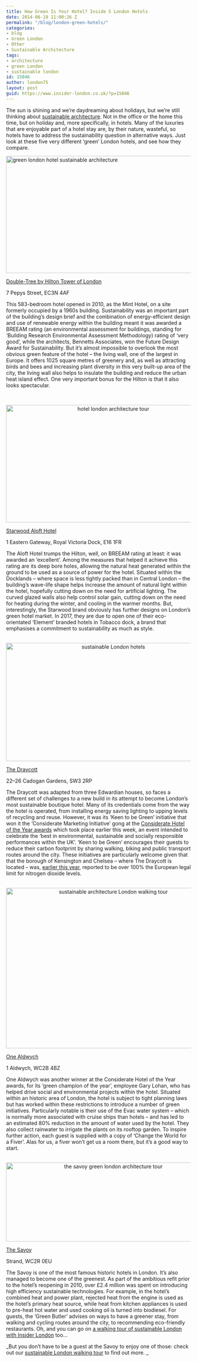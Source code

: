 ```yaml
---
title: How Green Is Your Hotel? Inside 5 London Hotels
date: 2014-06-19 11:00:26 Z
permalink: "/blog/london-green-hotels/"
categories:
- blog
- Green London
- Other
- Sustainable Architecture
tags:
- architecture
- green London
- sustainable london
id: 15046
author: london75
layout: post
guid: https://www.insider-london.co.uk/?p=15046
---
```


The sun is shining and we&#8217;re daydreaming about holidays, but we&#8217;re still thinking about <a href="/what-is-sustainable-architecture/" target="_blank">sustainable architecture</a>. Not in the office or the home this time, but on holiday and, more specifically, in hotels. Many of the luxuries that are enjoyable part of a hotel stay are, by their nature, wasteful, so hotels have to address the sustainability question in alternative ways. Just look at these five very different &#8216;green&#8217; London hotels, and see how they compare.

[<img class="size-full wp-image-15051 aligncenter" src="/wp-content/uploads/2014/06/living-wall-green-london-hotel.jpg" alt="green london hotel sustainable architecture" width="569" height="319" />](/wp-content/uploads/2014/06/living-wall-green-london-hotel.jpg)

<a href="http://doubletree3.hilton.com/en/hotels/united-kingdom/doubletree-by-hilton-hotel-london-tower-of-london-LONTLDI/index.html" target="_blank">Double-Tree by Hilton Tower of London</a>

7 Pepys Street, EC3N 4AF

This 583-bedroom hotel opened in 2010, as the Mint Hotel, on a site formerly occupied by a 1960s building. Sustainability was an important part of the building&#8217;s design brief and the combination of energy-efficient design and use of renewable energy within the building meant it was awarded a BREEAM rating (an environmental assessment for buildings, standing for ‘Building Research Environmental Assessment Methodology) rating of ‘very good’, while the architects, Bennetts Associates, won the Future Design Award for Sustainability. But it’s almost impossible to overlook the most obvious green feature of the hotel – the living wall, one of the largest in Europe. It offers 1025 square metres of greenery and, as well as attracting birds and bees and increasing plant diversity in this very built-up area of the city, the living wall also helps to insulate the building and reduce the urban heat island effect. One very important bonus for the Hilton is that it also looks spectacular.

&nbsp;

<p style="text-align: center;">
  <a href="/wp-content/uploads/2014/06/aloft-docklands.jpg"><img class="alignnone size-full wp-image-15052" src="/wp-content/uploads/2014/06/aloft-docklands.jpg" alt="hotel london architecture tour" width="569" height="320" /></a>
</p>

<a href="http://www.aloftlondonexcel.com/" target="_blank">Starwood Aloft Hotel</a>

1 Eastern Gateway, Royal Victoria Dock, E16 1FR

The Aloft Hotel trumps the Hilton, well, on BREEAM rating at least: it was awarded an ‘excellent’. Among the measures that helped it achieve this rating are its deep bore holes, allowing the natural heat generated within the ground to be used as a source of power for the hotel. Situated within the Docklands – where space is less tightly packed than in Central London – the building’s wave-life shape helps increase the amount of natural light within the hotel, hopefully cutting down on the need for artificial lighting. The curved glazed walls also help control solar gain, cutting down on the need for heating during the winter, and cooling in the warmer months. But, interestingly, the Starwood brand obviously has further designs on London’s green hotel market. In 2017, they are due to open one of their eco-orientated ‘Element’ branded hotels in Tobacco dock, a brand that emphasises a commitment to sustainability as much as style.

<p style="text-align: center;">
   <a href="/wp-content/uploads/2014/06/cadogan-hotel.jpg"><img class="alignnone size-full wp-image-15053" src="/wp-content/uploads/2014/06/cadogan-hotel.jpg" alt="sustainable London hotels" width="569" height="322" /></a>
</p>

<a href="http://www.draycotthotel.com/" target="_blank">The Draycott</a>

22–26 Cadogan Gardens, SW3 2RP

The Draycott was adapted from three Edwardian houses, so faces a different set of challenges to a new build in its attempt to become London’s most sustainable boutique hotel. Many of its credentials come from the way the hotel is operated, from installing energy saving lighting to upping levels of recycling and reuse. However, it was its ‘Keen to be Green’ initiative that won it the ‘Considerate Marketing Initiative’ gong at the <a href="http://www.consideratehoteliers.com/index.php?option=com_zoo&task=item&item_id=3170&Itemid=250" target="_blank">Considerate Hotel of the Year awards</a> which took place earlier this week, an event intended to celebrate the ‘best in environmental, sustainable and socially responsible performances within the UK’. ‘Keen to be Green’ encourages their guests to reduce their carbon footprint by sharing walking, biking and public transport routes around the city. These initiatives are particularly welcome given that that the borough of Kensington and Chelsea – where The Draycott is located – was, <a href="http://www.itv.com/news/london/2013-09-03/londons-worst-performing-boroughs-for-air-pollution-revealed" target="_blank">earlier this year</a>, reported to be over 100% the European legal limit for nitrogen dioxide levels.

<p style="text-align: center;">
   <a href="/wp-content/uploads/2014/06/one-aldwych.jpg"><img class="alignnone size-full wp-image-15054" src="/wp-content/uploads/2014/06/one-aldwych.jpg" alt="sustainable architecture London walking tour" width="569" height="437" /></a>
</p>

<a href="http://www.onealdwych.com/home" target="_blank">One Aldwych</a>

1 Aldwych, WC2B 4BZ

One Aldwych was another winner at the Considerate Hotel of the Year awards, for its ‘green champion of the year’, employee Gary Lohan, who has helped drive social and environmental projects within the hotel. Situated within an historic area of London, the hotel is subject to tight planning laws but has worked within these restrictions to introduce a number of green initiatives. Particularly notable is their use of the Evac water system – which is normally more associated with cruise ships than hotels – and has led to an estimated 80% reduction in the amount of water used by the hotel. They also collect rainwater to irrigate the plants on its rooftop garden. To inspire further action, each guest is supplied with a copy of ‘Change the World for a Fiver’. Alas for us, a fiver won&#8217;t get us a room there, but it’s a good way to start.

<p style="text-align: center;">
   <a href="/wp-content/uploads/2014/06/the-savoy-green-initatives.jpg"><img class="alignnone size-full wp-image-15055" src="/wp-content/uploads/2014/06/the-savoy-green-initatives.jpg" alt="the savoy green london architecture tour" width="569" height="215" /></a>
</p>

<a href="http://www.fairmont.com/savoy-london/" target="_blank">The Savoy</a>

Strand, WC2R 0EU

The Savoy is one of the most famous historic hotels in London. It’s also managed to become one of the greenest. As part of the ambitious refit prior to the hotel’s reopening in 2010, over £2.4 million was spent on introducing high efficiency sustainable technologies. For example, in the hotel’s combined heat and power plant, rejected heat from the engine is used as the hotel’s primary heat source, while heat from kitchen appliances is used to pre-heat hot water and used cooking oil is turned into biodiesel. For guests, the ‘Green Butler’ advises on ways to have a greener stay, from walking and cycling routes around the city, to recommending eco-friendly restaurants. Oh, and you can go on <a href="https://www.insider-london.co.uk/tours/sustainable-london-architecture-tour/" target="_blank">a walking tour of sustainable London with Insider London</a> too…

_But you don&#8217;t have to be a guest at the Savoy to enjoy one of those: check out our <a href="https://www.insider-london.co.uk/tours/cutting-edge-green-tour/" target="_blank">sustainable London walking tour</a> to find out more. _
